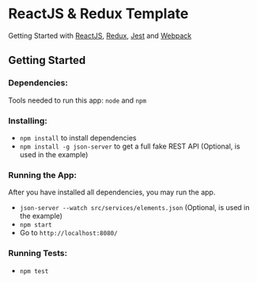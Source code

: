 # ReactJS & Redux Template
Getting Started with [ReactJS](https://reactjs.org/), [Redux](https://redux.js.org/), [Jest](https://jestjs.io/) and [Webpack](https://webpack.js.org/)

## Getting Started

### Dependencies:
Tools needed to run this app: `node` and `npm`

### Installing:
* `npm install` to install dependencies
* `npm install -g json-server` to get a full fake REST API (Optional, is used in the example)

### Running the App:
After you have installed all dependencies, you may run the app.

- `json-server --watch src/services/elements.json` (Optional, is used in the example)
- `npm start`
- Go to `http://localhost:8080/`

### Running Tests:
* `npm test`
